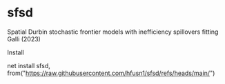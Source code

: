 # sfsd

Spatial Durbin stochastic frontier models with inefficiency spillovers fitting Galli (2023)

Install

net install sfsd, from("https://raw.githubusercontent.com/hfusn1/sfsd/refs/heads/main/")
